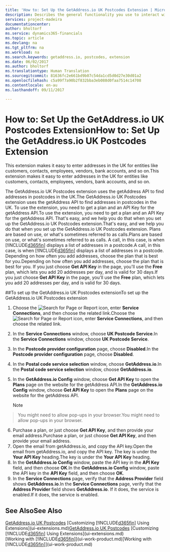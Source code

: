 ```yaml
---
title: 'How to: Set Up the GetAddress.io UK Postcodes Extension | Microsoft Docs'
description: Describes the general functionality you use to interact with data in Financials, such as entering values, sorting data, and changing views.
services: project-madeira
documentationcenter: 
author: bholtorf
ms.service: dynamics365-financials
ms.topic: article
ms.devlang: na
ms.tgt_pltfrm: na
ms.workload: na
ms.search.keywords: getaddress.io, postcodes, extension
ms.date: 06/02/2017
ms.author: bholtorf
ms.translationtype: Human Translation
ms.sourcegitcommit: 81636fc2e661bd9b07c54da1cd5d0d27e30d01a2
ms.openlocfilehash: c5a99f7a90b2f832bba3eb088d0faa7514c14708
ms.contentlocale: en-au
ms.lasthandoff: 09/11/2017

---
```

# <a name="how-to-set-up-the-getaddressio-uk-postcodes-extension"></a><span data-ttu-id="0d0de-103">How to: Set Up the GetAddress.io UK Postcodes Extension</span><span class="sxs-lookup"><span data-stu-id="0d0de-103">How to: Set Up the GetAddress.io UK Postcodes Extension</span></span>
<span data-ttu-id="0d0de-104">This extension makes it easy to enter addresses in the UK for entities like customers, contacts, employees, vendors, bank accounts, and so on.</span><span class="sxs-lookup"><span data-stu-id="0d0de-104">This extension makes it easy to enter addresses in the UK for entities like customers, contacts, employees, vendors, bank accounts, and so on.</span></span> 

<span data-ttu-id="0d0de-105">The GetAddress.io UK Postcodes extension uses the getAddress API to find addresses in postcodes in the UK.</span><span class="sxs-lookup"><span data-stu-id="0d0de-105">The GetAddress.io UK Postcodes extension uses the getAddress API to find addresses in postcodes in the UK.</span></span> <span data-ttu-id="0d0de-106">To use the extension, you need to get a plan and an API Key for the getAddress API.</span><span class="sxs-lookup"><span data-stu-id="0d0de-106">To use the extension, you need to get a plan and an API Key for the getAddress API.</span></span> <span data-ttu-id="0d0de-107">That's easy, and we help you do that when you set up the GetAddress.io UK Postcodes extension.</span><span class="sxs-lookup"><span data-stu-id="0d0de-107">That's easy, and we help you do that when you set up the GetAddress.io UK Postcodes extension.</span></span> <span data-ttu-id="0d0de-108">Plans are based on use, or what's sometimes referred to as calls.</span><span class="sxs-lookup"><span data-stu-id="0d0de-108">Plans are based on use, or what's sometimes referred to as calls.</span></span> <span data-ttu-id="0d0de-109">A call, in this case, is when [!INCLUDE[d365fin](includes/d365fin_md.md)] displays a list of addresses in a postcode.</span><span class="sxs-lookup"><span data-stu-id="0d0de-109">A call, in this case, is when [!INCLUDE[d365fin](includes/d365fin_md.md)] displays a list of addresses in a postcode.</span></span> <span data-ttu-id="0d0de-110">Depending on how often you add addresses, choose the plan that is best for you.</span><span class="sxs-lookup"><span data-stu-id="0d0de-110">Depending on how often you add addresses, choose the plan that is best for you.</span></span> <span data-ttu-id="0d0de-111">If you just choose **Get API Key** in the page, you'll use the **Free** plan, which lets you add 20 addresses per day, and is valid for 30 days.</span><span class="sxs-lookup"><span data-stu-id="0d0de-111">If you just choose **Get API Key** in the page, you'll use the **Free** plan, which lets you add 20 addresses per day, and is valid for 30 days.</span></span> 

##<a name="to-set-up-the-getaddressio-uk-postcodes-extension"></a><span data-ttu-id="0d0de-112">To set up the GetAddress.io UK Postcodes extension</span><span class="sxs-lookup"><span data-stu-id="0d0de-112">To set up the GetAddress.io UK Postcodes extension</span></span> 
1. <span data-ttu-id="0d0de-113">Choose the ![Search for Page or Report](media/ui-search/search_small.png "Search for Page or Report icon") icon, enter **Service Connections**, and then choose the related link.</span><span class="sxs-lookup"><span data-stu-id="0d0de-113">Choose the ![Search for Page or Report](media/ui-search/search_small.png "Search for Page or Report icon") icon, enter **Service Connections**, and then choose the related link.</span></span>  
2. <span data-ttu-id="0d0de-114">In the **Service Connections** window, choose **UK Postcode Service**.</span><span class="sxs-lookup"><span data-stu-id="0d0de-114">In the **Service Connections** window, choose **UK Postcode Service**.</span></span>
3. <span data-ttu-id="0d0de-115">In the **Postcode provider configuration** page, choose **Disabled**.</span><span class="sxs-lookup"><span data-stu-id="0d0de-115">In the **Postcode provider configuration** page, choose **Disabled**.</span></span>
4. <span data-ttu-id="0d0de-116">In the **Postal code service selection** window, choose **GetAddress.io**.</span><span class="sxs-lookup"><span data-stu-id="0d0de-116">In the **Postal code service selection** window, choose **GetAddress.io**.</span></span>
5. <span data-ttu-id="0d0de-117">In the **GetAddress.io Config** window, choose **Get API Key** to open the **Plans** page on the website for the getAddress API.</span><span class="sxs-lookup"><span data-stu-id="0d0de-117">In the **GetAddress.io Config** window, choose **Get API Key** to open the **Plans** page on the website for the getAddress API.</span></span>  

    > [!NOTE]  
>   <span data-ttu-id="0d0de-118">You might need to allow pop-ups in your browser.</span><span class="sxs-lookup"><span data-stu-id="0d0de-118">You might need to allow pop-ups in your browser.</span></span>
6. <span data-ttu-id="0d0de-119">Purchase a plan, or just choose **Get API Key**, and then provide your email address.</span><span class="sxs-lookup"><span data-stu-id="0d0de-119">Purchase a plan, or just choose **Get API Key**, and then provide your email address.</span></span>
7. <span data-ttu-id="0d0de-120">Open the email from getAddress.io, and copy the API key.</span><span class="sxs-lookup"><span data-stu-id="0d0de-120">Open the email from getAddress.io, and copy the API key.</span></span> <span data-ttu-id="0d0de-121">The key is under the **Your API Key** heading.</span><span class="sxs-lookup"><span data-stu-id="0d0de-121">The key is under the **Your API Key** heading.</span></span>
8. <span data-ttu-id="0d0de-122">In the **GetAddress.io Config** window, paste the API key in the **API Key** field, and then choose **OK**.</span><span class="sxs-lookup"><span data-stu-id="0d0de-122">In the **GetAddress.io Config** window, paste the API key in the **API Key** field, and then choose **OK**.</span></span>
9. <span data-ttu-id="0d0de-123">In the **Service Connections** page, verify that the **Address Provider** field shows **GetAddress.io**.</span><span class="sxs-lookup"><span data-stu-id="0d0de-123">In the **Service Connections** page, verify that the **Address Provider** field shows **GetAddress.io**.</span></span> <span data-ttu-id="0d0de-124">If it does, the service is enabled.</span><span class="sxs-lookup"><span data-stu-id="0d0de-124">If it does, the service is enabled.</span></span>

## <a name="see-also"></a><span data-ttu-id="0d0de-125">See Also</span><span class="sxs-lookup"><span data-stu-id="0d0de-125">See Also</span></span>
<span data-ttu-id="0d0de-126">[GetAddress.io UK Postcodes](ui-extensions-getaddressio.md)
[Customizing [!INCLUDE[d365fin](includes/d365fin_md.md)] Using Extensions](ui-extensions.md)</span><span class="sxs-lookup"><span data-stu-id="0d0de-126">[GetAddress.io UK Postcodes](ui-extensions-getaddressio.md)
[Customizing [!INCLUDE[d365fin](includes/d365fin_md.md)] Using Extensions](ui-extensions.md)</span></span>  
<span data-ttu-id="0d0de-127">[Working with [!INCLUDE[d365fin](includes/d365fin_md.md)]](ui-work-product.md)</span><span class="sxs-lookup"><span data-stu-id="0d0de-127">[Working with [!INCLUDE[d365fin](includes/d365fin_md.md)]](ui-work-product.md)</span></span>

